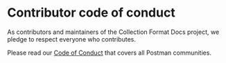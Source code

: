 # Contributor code of conduct

As contributors and maintainers of the Collection Format Docs project, we pledge to respect everyone who contributes.

Please read our [Code of Conduct](https://www.postman.com/code-of-conduct "Postman's Code of Conduct") that covers all Postman communities.
